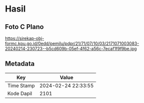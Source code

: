 # Hasil

## Foto C Plano

https://sirekap-obj-formc.kpu.go.id/0edd/pemilu/pdpr/21/71/07/10/03/2171071003083-20240214-230723--b5cd609b-05ef-4f62-a56c-7ecaf1f9f9be.jpg


## Metadata

| Key        | Value               |
| ---------- | ------------------- |
| Time Stamp | 2024-02-24 22:33:55 |
| Kode Dapil | 2101                |



